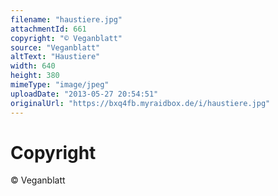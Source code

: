 ```yaml
---
filename: "haustiere.jpg"
attachmentId: 661
copyright: "© Veganblatt"
source: "Veganblatt"
altText: "Haustiere"
width: 640
height: 380
mimeType: "image/jpeg"
uploadDate: "2013-05-27 20:54:51"
originalUrl: "https://bxq4fb.myraidbox.de/i/haustiere.jpg"
---
```


# Copyright

© Veganblatt
